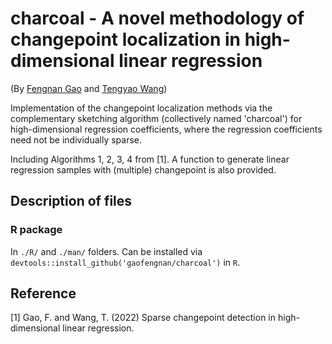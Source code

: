 # charcoal - A novel methodology of changepoint localization in high-dimensional linear regression

(By [Fengnan Gao](https:://gaofn.xyz/ "Fengnan's Homepage") and [Tengyao Wang](https://personal.lse.ac.uk/wangt60/ "Tengyao's Homepage"))

Implementation of the changepoint localization methods via the complementary 
sketching algorithm (collectively named 'charcoal') for high-dimensional 
regression coefficients, where the regression coefficients need not be 
individually sparse.

Including Algorithms 1, 2, 3, 4 from [1].  A function to generate linear 
regression samples with (multiple) changepoint is also provided.

## Description of files

### R package

In `./R/` and `./man/` folders. Can be installed via `devtools::install_github('gaofengnan/charcoal')` in `R`.

## Reference

[1] Gao, F. and Wang, T. (2022) Sparse changepoint detection in high-dimensional
linear regression.

